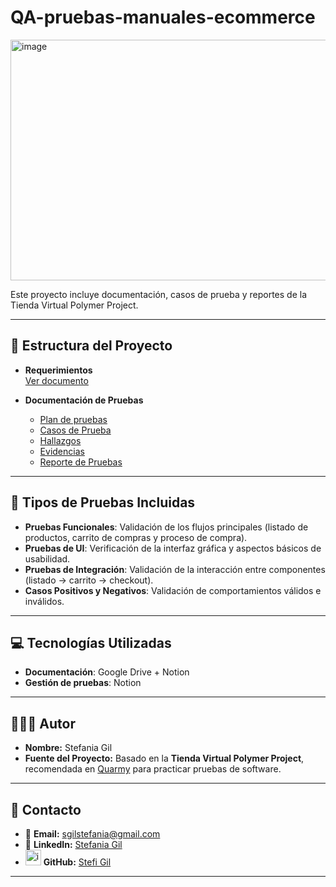 # QA-pruebas-manuales-ecommerce

<img width="1365" height="385" alt="image" src="https://github.com/user-attachments/assets/8b458507-1d75-460e-92f5-56e7c4c265fe" />

Este proyecto incluye documentación, casos de prueba y reportes de la Tienda Virtual Polymer Project. 

---

## 📂 Estructura del Proyecto  

- **Requerimientos**  
  [Ver documento](https://drive.google.com/file/d/1X_8VN4hzJiyovG5QgClD8f8maSQf2Buz/view?usp=sharing)  

- **Documentación de Pruebas**  
  - [Plan de pruebas](https://drive.google.com/file/d/147o71otEvPoCuhKvOM-_GdLUgyBDgOIo/view?usp=sharing)
  - [Casos de Prueba](https://sugary-theater-f73.notion.site/Casos-de-Prueba-25323ae68db58018bf1ad24b83cf6ece)  
  - [Hallazgos](ENLACE_NOTION_HALLAZGOS)  
  - [Evidencias](ENLACE_NOTION_EVIDENCIAS)  
  - [Reporte de Pruebas](ENLACE_NOTION_REPORTE)  

---

## 🧪 Tipos de Pruebas Incluidas

- **Pruebas Funcionales**: Validación de los flujos principales (listado de productos, carrito de compras y proceso de compra).  
- **Pruebas de UI**: Verificación de la interfaz gráfica y aspectos básicos de usabilidad.  
- **Pruebas de Integración**: Validación de la interacción entre componentes (listado → carrito → checkout). 
- **Casos Positivos y Negativos**: Validación de comportamientos válidos e inválidos.

---

## 💻 Tecnologías Utilizadas

- **Documentación**: Google Drive + Notion  
- **Gestión de pruebas**: Notion

---

## 👩🏻‍💻 Autor  

- **Nombre:** Stefania Gil
- **Fuente del Proyecto:** Basado en la **Tienda Virtual Polymer Project**, recomendada en [Quarmy](https://qarmy.ar/webs-practicas-testing/) para practicar pruebas de software.  

---

## 📩 Contacto

- 📧 **Email:** sgilstefania@gmail.com
- 💼 **LinkedIn:** [Stefania Gil](https://www.linkedin.com/in/stefania-gil-qa/)  
- <img width="25" height="25" alt="image" src="https://github.com/user-attachments/assets/efb91027-df4e-45b7-b3a9-5dd30e9ed6b4" /> **GitHub:** [Stefi Gil](https://github.com/StefiGil)


---
